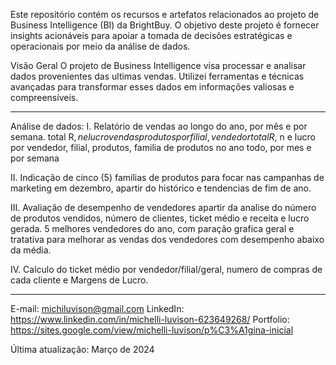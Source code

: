 Este repositório contém os recursos e artefatos relacionados ao projeto de Business Intelligence (BI) da BrightBuy. 
O objetivo deste projeto é fornecer insights acionáveis para apoiar a tomada de decisões estratégicas e operacionais por meio da análise de dados.

Visão Geral
O projeto de Business Intelligence visa processar e analisar dados provenientes das ultimas vendas.
Utilizei ferramentas e técnicas avançadas para transformar esses dados em informações valiosas e compreensíveis.

**********************************************************************************************************************
Análise de dados: 
I. Relatório de vendas ao longo do ano, por mês e por semana.
total R$, n e lucro vendas
produtos por filial, vendedor
total R$, n e lucro por vendedor, filial, produtos, familia de produtos
no ano todo, por mes e por semana

II. Indicação de cinco (5) famílias de produtos para focar nas campanhas de marketing em dezembro, apartir do histórico e tendencias de fim de ano.

III. Avaliação de desempenho de vendedores apartir da analise do número de produtos vendidos, número de clientes, ticket médio e receita e lucro gerada. 5 melhores vendedores do ano, com paração grafica geral e tratativa para melhorar as vendas dos vendedores com desempenho abaixo da média.

IV. Calculo do ticket médio por vendedor/filial/geral, numero de compras de cada cliente e Margens de Lucro.
**********************************************************************************************************************

E-mail: michiluvison@gmail.com
LinkedIn: https://www.linkedin.com/in/michelli-luvison-623649268/
Portfolio: https://sites.google.com/view/michelli-luvison/p%C3%A1gina-inicial

Última atualização: Março de 2024
